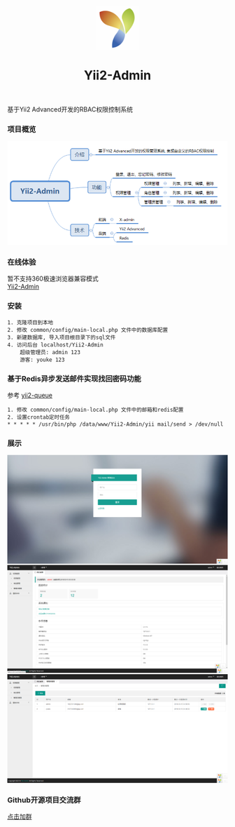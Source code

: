 <p align="center">
    <img src="https://raw.githubusercontent.com/duiying/img/master/yii2.png" height="100px">
    <h1 align="center">Yii2-Admin</h1>
    <br>
</p>

基于Yii2 Advanced开发的RBAC权限控制系统  
### 项目概览
![Yii2-Admin](https://raw.githubusercontent.com/duiying/img/master/Yii2-Admin.png)

### 在线体验
暂不支持360极速浏览器兼容模式  
[Yii2-Admin](http://106.75.117.140)


### 安装
```
1. 克隆项目到本地
2. 修改 common/config/main-local.php 文件中的数据库配置
3. 新建数据库, 导入项目根目录下的sql文件
4. 访问后台 localhost/Yii2-Admin
    超级管理员: admin 123
    游客: youke 123
```

### 基于Redis异步发送邮件实现找回密码功能
参考 [yii2-queue](https://github.com/duiying/yii2-queue)
```
1. 修改 common/config/main-local.php 文件中的邮箱和redis配置
2. 设置crontab定时任务
* * * * * /usr/bin/php /data/www/Yii2-Admin/yii mail/send > /dev/null
```

### 展示
![登录](https://raw.githubusercontent.com/duiying/img/master/yii2-admin-login.png)  
![首页](https://raw.githubusercontent.com/duiying/img/master/yii2-admin-index.png)  
![管理员管理](https://raw.githubusercontent.com/duiying/img/master/yii2-admin-admin.png)  

### Github开源项目交流群
[点击加群](https://jq.qq.com/?_wv=1027&k=55by69J)

 


